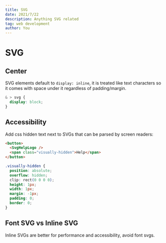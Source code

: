 ```yaml
---
title: SVG
date: 2021/7/22
description: Anything SVG related
tag: web development
author: You
---
```


# SVG

## Center

SVG elements default to `display: inline`, it is treated like text characters so it comes with space under it regardless of padding/margin.

```css
& > svg {
  display: block;
}
```

## Accessibility

Add css hidden text next to SVGs that can be parsed by screen readers:

```html
<button>
  <SvgHelpLogo />
  <span class="visually-hidden">Help</span>
</button>
```

```css
.visually-hidden {
  position: absolute;
  overflow: hidden;
  clip: rect(0 0 0 0);
  height: 1px;
  width: 1px;
  margin: -1px;
  padding: 0;
  border: 0;
}
```

## Font SVG vs Inline SVG

Inline SVGs are better for performance and accessibility, avoid font svgs.
